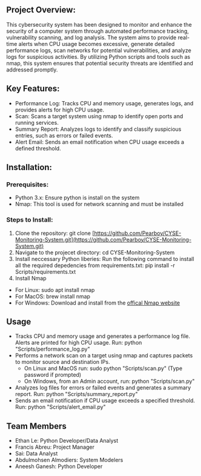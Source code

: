 ## Project Overview: 
This cybersecurity system has been designed to monitor and enhance the security of a computer system through 
automated performance tracking, vulnerability scanning, and log analysis. The system aims to provide 
real-time alerts when CPU usage becomes excessive, generate detailed performance logs, scan networks for
 potential vulnerabilities, and analyze logs for suspicious activities. By utilizing Python scripts and 
 tools such as nmap, this system ensures that potential security threats are identified and addressed 
 promptly.

## Key Features: 
- Performance Log: Tracks CPU and memory usage, generates logs, and provides alerts for high CPU usage.
- Scan: Scans a target system using nmap to identify open ports and running services.
- Summary Report: Analyzes logs to identify and classify suspicious entries, such as errors or failed events.
- Alert Email: Sends an email notification when CPU usage exceeds a defined threshold.

## Installation: 
### Prerequisites:
- Python 3.x: Ensure python is install on the system
- Nmap: This tool is used for network scanning and must be installed

### Steps to Install:
1. Clone the repository:
    git clone [https://github.com/Pearboy/CYSE-Monitoring-System.git](https://github.com/Pearboy/CYSE-Monitoring-System.git)
2. Navigate to the projecet directory:
    cd CYSE-Monitoring-System
3. Install neccessary Python liberies: Run the following command to install all the required depedencies from requirements.txt:
    pip install -r Scripts/requirements.txt
4. Install Nmap
- For Linux:
    sudo apt install nmap
- For MacOS:
    brew install nmap
- For Windows:
    Download and install from the [offical Nmap website](https://nmap.org/download.html#windows)

## Usage

- Tracks CPU and memory usage and generates a performance log file. Alerts are printed for high CPU usage.
    Run: python "Scripts/performance_log.py"
- Performs a network scan on a target using nmap and captures packets to monitor source and destination IPs.
  - On Linux and MacOS run: sudo python "Scripts/scan.py" (Type password if prompted)
  - On Windows, from an Admin account, run: python "Scripts/scan.py"
- Analyzes log files for errors or failed events and generates a summary report.
    Run: python "Scripts/summary_report.py"
- Sends an email notification if CPU usage exceeds a specified threshold.
    Run: python "Scripts/alert_email.py"

## Team Members 
- Ethan Le: Python Developer/Data Analyst
- Francis Abreu: Project Manager
- Sai: Data Analyst
- Abdulmohsen Almodiers: System Modelers
- Aneesh Ganesh: Python Developer
